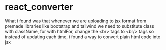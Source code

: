 # react_converter
What i found was that whenever we are uploading to jsx format from premade libraries like bootstrap and tailwind we need to substitute class with className, for with htmlFor, change the &lt;br> tags to &lt;br/> tags so instead of updating each time, i found a way to convert plain html code into jsx 
